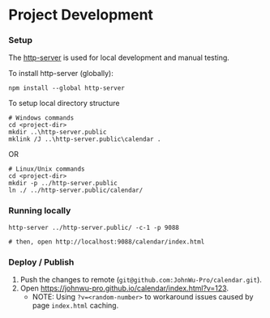 # Project Development

### Setup
The [http-server](https://github.com/http-party/http-server) is used for local development and manual testing.

To install http-server (globally):
```
npm install --global http-server
```

To setup local directory structure
```
# Windows commands
cd <project-dir>
mkdir ..\http-server.public
mklink /J ..\http-server.public\calendar .
```
OR
```
# Linux/Unix commands
cd <project-dir>
mkdir -p ../http-server.public
ln ./ ../http-server.public/calendar/
```

### Running locally
```
http-server ../http-server.public/ -c-1 -p 9088

# then, open http://localhost:9088/calendar/index.html
```

### Deploy / Publish
1. Push the changes to remote (`git@github.com:JohnWu-Pro/calendar.git`).
2. Open https://johnwu-pro.github.io/calendar/index.html?v=123.
   * NOTE: Using `?v=<random-number>` to workaround issues caused by page `index.html` caching.
